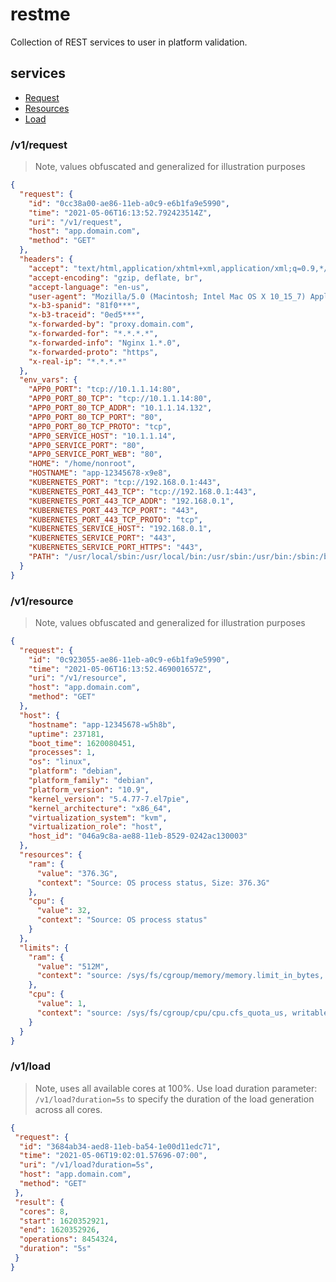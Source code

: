 # restme

Collection of REST services to user in platform validation.

## services 

* [Request](#v1resource)
* [Resources](#v1resource)
* [Load](#v1load)

### /v1/request

> Note, values obfuscated and generalized for illustration purposes

```json
{
  "request": {
    "id": "0cc38a00-ae86-11eb-a0c9-e6b1fa9e5990",
    "time": "2021-05-06T16:13:52.792423514Z",
    "uri": "/v1/request",
    "host": "app.domain.com",
    "method": "GET"
  },
  "headers": {
    "accept": "text/html,application/xhtml+xml,application/xml;q=0.9,*/*;q=0.8",
    "accept-encoding": "gzip, deflate, br",
    "accept-language": "en-us",
    "user-agent": "Mozilla/5.0 (Macintosh; Intel Mac OS X 10_15_7) AppleWebKit/605.1.15 (KHTML, like Gecko) Version/14.1 Safari/605.1.15",
    "x-b3-spanid": "81f0***",
    "x-b3-traceid": "0ed5***",
    "x-forwarded-by": "proxy.domain.com",
    "x-forwarded-for": "*.*.*.*",
    "x-forwarded-info": "Nginx 1.*.0",
    "x-forwarded-proto": "https",
    "x-real-ip": "*.*.*.*"
  },
  "env_vars": {
    "APP0_PORT": "tcp://10.1.1.14:80",
    "APP0_PORT_80_TCP": "tcp://10.1.1.14:80",
    "APP0_PORT_80_TCP_ADDR": "10.1.1.14.132",
    "APP0_PORT_80_TCP_PORT": "80",
    "APP0_PORT_80_TCP_PROTO": "tcp",
    "APP0_SERVICE_HOST": "10.1.1.14",
    "APP0_SERVICE_PORT": "80",
    "APP0_SERVICE_PORT_WEB": "80",
    "HOME": "/home/nonroot",
    "HOSTNAME": "app-12345678-x9e8",
    "KUBERNETES_PORT": "tcp://192.168.0.1:443",
    "KUBERNETES_PORT_443_TCP": "tcp://192.168.0.1:443",
    "KUBERNETES_PORT_443_TCP_ADDR": "192.168.0.1",
    "KUBERNETES_PORT_443_TCP_PORT": "443",
    "KUBERNETES_PORT_443_TCP_PROTO": "tcp",
    "KUBERNETES_SERVICE_HOST": "192.168.0.1",
    "KUBERNETES_SERVICE_PORT": "443",
    "KUBERNETES_SERVICE_PORT_HTTPS": "443",
    "PATH": "/usr/local/sbin:/usr/local/bin:/usr/sbin:/usr/bin:/sbin:/bin"
  }
}
```

### /v1/resource

> Note, values obfuscated and generalized for illustration purposes

```json
{
  "request": {
    "id": "0c923055-ae86-11eb-a0c9-e6b1fa9e5990",
    "time": "2021-05-06T16:13:52.469001657Z",
    "uri": "/v1/resource",
    "host": "app.domain.com",
    "method": "GET"
  },
  "host": {
    "hostname": "app-12345678-w5h8b",
    "uptime": 237181,
    "boot_time": 1620080451,
    "processes": 1,
    "os": "linux",
    "platform": "debian",
    "platform_family": "debian",
    "platform_version": "10.9",
    "kernel_version": "5.4.77-7.el7pie",
    "kernel_architecture": "x86_64",
    "virtualization_system": "kvm",
    "virtualization_role": "host",
    "host_id": "046a9c8a-ae88-11eb-8529-0242ac130003"
  },
  "resources": {
    "ram": {
      "value": "376.3G",
      "context": "Source: OS process status, Size: 376.3G"
    },
    "cpu": {
      "value": 32,
      "context": "Source: OS process status"
    }
  },
  "limits": {
    "ram": {
      "value": "512M",
      "context": "source: /sys/fs/cgroup/memory/memory.limit_in_bytes, writable: false, size: 512M"
    },
    "cpu": {
      "value": 1,
      "context": "source: /sys/fs/cgroup/cpu/cpu.cfs_quota_us, writable: false"
    }
  }
}
```

### /v1/load

> Note, uses all available cores at 100%. Use load duration parameter: `/v1/load?duration=5s` to specify the duration of the load generation across all cores. 

```json
{
 "request": {
  "id": "3684ab34-aed8-11eb-ba54-1e00d11edc71",
  "time": "2021-05-06T19:02:01.57696-07:00",
  "uri": "/v1/load?duration=5s",
  "host": "app.domain.com",
  "method": "GET"
 },
 "result": {
  "cores": 8,
  "start": 1620352921,
  "end": 1620352926,
  "operations": 8454324,
  "duration": "5s"
 }
}
```